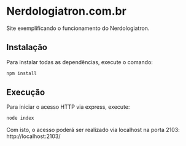 # Nerdologiatron.com.br

Site exemplificando o funcionamento do Nerdologiatron.

## Instalação

Para instalar todas as dependências, execute o comando:
```sh
npm install
```

## Execução

Para iniciar o acesso HTTP via express, execute:
```sh
node index
```

Com isto, o acesso poderá ser realizado via localhost na porta 2103:
http://localhost:2103/
